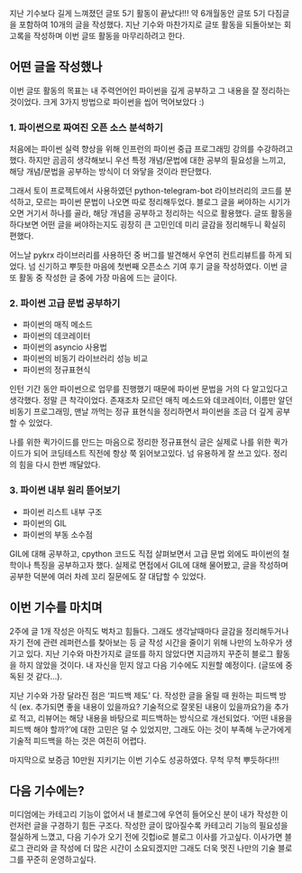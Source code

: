 지난 기수보다 길게 느껴졌던 글또 5기 활동이 끝났다!!! 약 6개월동안 글또 5기 다짐글을 포함하여 10개의 글을 작성했다. 지난 기수와 마찬가지로 글또 활동을 되돌아보는 회고록을 작성하며 이번 글또 활동을 마무리하려고 한다.

## 어떤 글을 작성했나
이번 글또 활동의 목표는 내 주력언어인 파이썬을 깊게 공부하고 그 내용을 잘 정리하는 것이었다. 크게 3가지 방법으로 파이썬을 씹어 먹어보았다 :)

### 1. 파이썬으로 짜여진 오픈 소스 분석하기
처음에는 파이썬 실력 향상을 위해 인프런의 파이썬 중급 프로그래밍 강의를 수강하려고 했다. 하지만 곰곰히 생각해보니 우선 특정 개념/문법에 대한 공부의 필요성을 느끼고, 해당 개념/문법을 공부하는 방식이 더 와닿을 것이라 판단했다.    

그래서 토이 프로젝트에서 사용하였던 python-telegram-bot 라이브러리의 코드를 분석하고, 모르는 파이썬 문법이 나오면 따로 정리해두었다. 블로그 글을 써야하는 시기가 오면 거기서 하나를 골라, 해당 개념을 공부하고 정리하는 식으로 활용했다. 글또 활동을 하다보면 어떤 글을 써야하는지도 굉장히 큰 고민인데 미리 글감을 정리해두니 확실히 편했다.    

어느날 pykrx 라이브러리를 사용하던 중 버그를 발견해서 우연히 컨트리뷰트를 하게 되었다. 넘 신기하고 뿌듯한 마음에 첫번째 오픈소스 기여 후기 글을 작성하였다. 이번 글또 활동 중 작성한 글 중에 가장 마음에 드는 글이다.

### 2. 파이썬 고급 문법 공부하기
- 파이썬의 매직 메소드
- 파이썬의 데코레이터
- 파이썬의 asyncio 사용법
- 파이썬의 비동기 라이브러리 성능 비교
- 파이썬의 정규표현식

인턴 기간 동안 파이썬으로 업무를 진행했기 때문에 파이썬 문법을 거의 다 알고있다고 생각했다. 정말 큰 착각이었다. 존재조차 모르던 매직 메소드와 데코레이터, 이름만 알던 비동기 프로그래밍, 맨날 까먹는 정규 표현식을 정리하면서 파이썬을 조금 더 깊게 공부할 수 있었다.    

나를 위한 퀵가이드를 만드는 마음으로 정리한 정규표현식 글은 실제로 나를 위한 퀵가이드가 되어 코딩테스트 직전에 항상 쭉 읽어보고있다. 넘 유용하게 잘 쓰고 있다. 정리의 힘을 다시 한번 깨달았다.

### 3. 파이썬 내부 원리 뜯어보기
- 파이썬 리스트 내부 구조
- 파이썬의 GIL
- 파이썬의 부동 소수점
   
GIL에 대해 공부하고, cpython 코드도 직접 살펴보면서 고급 문법 외에도 파이썬의 철학이나 특징을 공부하고자 했다. 실제로 면접에서 GIL에 대해 물어봤고, 글을 작성하며 공부한 덕분에 여러 차례 꼬리 질문에도 잘 대답할 수 있었다.

## 이번 기수를 마치며
2주에 글 1개 작성은 아직도 벅차고 힘들다. 그래도 생각날때마다 글감을 정리해두거나 자기 전에 관련 레퍼런스를 찾아보는 등 글 작성 시간을 줄이기 위해 나만의 노하우가 생기고 있다. 지난 기수와 마찬가지로 글또를 하지 않았다면 지금까지 꾸준히 블로그 활동을 하지 않았을 것이다. 내 자신을 믿지 않고 다음 기수에도 지원할 예정이다. (글또에 중독된 것 같다…).    

지난 기수와 가장 달라진 점은 ‘피드백 제도’ 다. 작성한 글을 올릴 때 원하는 피드백 방식 (ex. 추가되면 좋을 내용이 있을까요? 기술적으로 잘못된 내용이 있을까요?)을 추가로 적고, 리뷰어는 해당 내용을 바탕으로 피드백하는 방식으로 개선되었다. ‘어떤 내용을 피드백 해야 할까?’에 대한 고민은 덜 수 있었지만, 그래도 아는 것이 부족해 누군가에게 기술적 피드백을 하는 것은 여전히 어렵다.    

마지막으로 보증금 10만원 지키기는 이번 기수도 성공하였다. 무척 무척 뿌듯하다!!!

## 다음 기수에는?
미디엄에는 카테고리 기능이 없어서 내 블로그에 우연히 들어오신 분이 내가 작성한 이런저런 글을 구경하기 힘든 구조다. 작성한 글이 많아질수록 카테고리 기능의 필요성을 절실하게 느꼈고, 다음 기수가 오기 전에 깃헙io로 블로그 이사를 가고싶다. 이사가면 블로그 관리와 글 작성에 더 많은 시간이 소요되겠지만 그래도 더욱 멋진 나만의 기술 블로그를 꾸준히 운영하고싶다.
